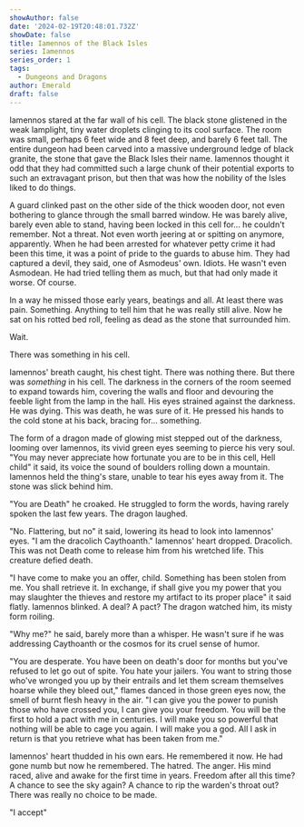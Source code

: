 ```yaml
---
showAuthor: false
date: '2024-02-19T20:48:01.732Z'
showDate: false
title: Iamennos of the Black Isles
series: Iamennos
series_order: 1
tags:
  - Dungeons and Dragons
author: Emerald
draft: false
---
```


Iamennos stared at the far wall of his cell. The black stone glistened in the weak lamplight, tiny water droplets clinging to its cool surface. The room was small, perhaps 6 feet wide and 8 feet deep, and barely 6 feet tall. The entire dungeon had been carved into a massive underground ledge of black granite, the stone that gave the Black Isles their name. Iamennos thought it odd that they had committed such a large chunk of their potential exports to such an extravagant prison, but then that was how the nobility of the Isles liked to do things.

A guard clinked past on the other side of the thick wooden door, not even bothering to glance through the small barred window. He was barely alive, barely even able to stand, having been locked in this cell for... he couldn't remember. Not a threat. Not even worth jeering at or spitting on anymore, apparently. When he had been arrested for whatever petty crime it had been this time, it was a point of pride to the guards to abuse him. They had captured a devil, they said, one of Asmodeus' own. Idiots. He wasn't even Asmodean. He had tried telling them as much, but that had only made it worse. Of course.

In a way he missed those early years, beatings and all. At least there was pain. Something. Anything to tell him that he was really still alive. Now he sat on his rotted bed roll, feeling as dead as the stone that surrounded him.

Wait.

There was something in his cell.

Iamennos' breath caught, his chest tight. There was nothing there. But there was *something* in his cell. The darkness in the corners of the room seemed to expand towards him, covering the walls and floor and devouring the feeble light from the lamp in the hall. His eyes strained against the darkness. He was dying. This was death, he was sure of it. He pressed his hands to the cold stone at his back, bracing for... something.

The form of a dragon made of glowing mist stepped out of the darkness, looming over Iamennos, its vivid green eyes seeming to pierce his very soul. "You may never appreciate how fortunate you are to be in this cell, Hell child" it said, its voice the sound of boulders rolling down a mountain. Iamennos held the thing's stare, unable to tear his eyes away from it. The stone was slick behind him.

"You are Death" he croaked. He struggled to form the words, having rarely spoken the last few years. The dragon laughed.

"No. Flattering, but no" it said, lowering its head to look into Iamennos' eyes. "I am the dracolich Caythoanth." Iamennos' heart dropped. Dracolich. This was not Death come to release him from his wretched life. This creature defied death.

"I have come to make you an offer, child. Something has been stolen from me. You shall retrieve it. In exchange, if shall give you my power that you may slaughter the thieves and restore my artifact to its proper place" it said flatly. Iamennos blinked. A deal? A pact? The dragon watched him, its misty form roiling.

"Why me?" he said, barely more than a whisper. He wasn't sure if he was addressing Caythoanth or the cosmos for its cruel sense of humor.

"You are desperate. You have been on death's door for months but you've refused to let go out of spite. You hate your jailers. You want to string those who've wronged you up by their entrails and let them scream themselves hoarse while they bleed out," flames danced in those green eyes now, the smell of burnt flesh heavy in the air. "I can give you the power to punish those who have crossed you, I can give you your freedom. You will be the first to hold a pact with me in centuries. I will make you so powerful that nothing will be able to cage you again. I will make you a god. All I ask in return is that you retrieve what has been taken from me."

Iamennos' heart thudded in his own ears. He remembered it now. He had gone numb but now he remembered. The hatred. The anger. His mind raced, alive and awake for the first time in years. Freedom after all this time? A chance to see the sky again? A chance to rip the warden's throat out? There was really no choice to be made.

"I accept"
